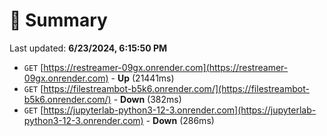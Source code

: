 # 📖 Summary
Last updated: **6/23/2024, 6:15:50 PM**

- `GET` [https://restreamer-09gx.onrender.com](https://restreamer-09gx.onrender.com) - **Up** (21441ms)
- `GET` [https://filestreambot-b5k6.onrender.com/](https://filestreambot-b5k6.onrender.com/) - **Down** (382ms)
- `GET` [https://jupyterlab-python3-12-3.onrender.com](https://jupyterlab-python3-12-3.onrender.com) - **Down** (286ms)
